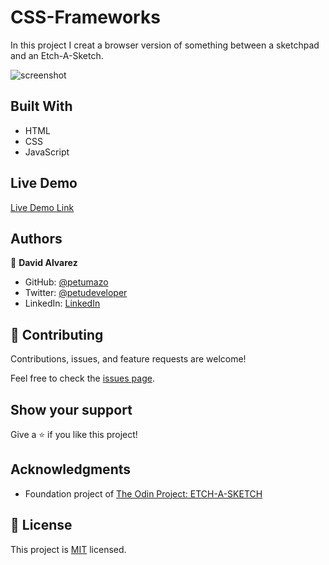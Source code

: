# CSS-Frameworks

In this project I creat a browser version of something between a sketchpad and an Etch-A-Sketch.

![screenshot](https://github.com/petumazo/etch-a-sketch-project/blob/main/imgs/project-screenshot.png)

## Built With

- HTML
- CSS
- JavaScript

## Live Demo

[Live Demo Link]( https://petumazo.github.io/etch-a-sketch-project/)    


## Authors

👤 **David Alvarez**

- GitHub: [@petumazo](https://github.com/petumazo)
- Twitter: [@petudeveloper](https://twitter.com/petudeveloper)
- LinkedIn: [LinkedIn](https://www.linkedin.com/in/david-alvarez-mazzo-777712143/)

## 🤝 Contributing

Contributions, issues, and feature requests are welcome!

Feel free to check the [issues page](https://github.com/petumazo/etch-a-sketch-project/issues).

## Show your support

Give a ⭐️ if you like this project!

## Acknowledgments

- Foundation project of [The Odin Project: ETCH-A-SKETCH](https://www.theodinproject.com/paths/foundations/courses/foundations)

## 📝 License

This project is [MIT](https://github.com/petumazo/etch-a-sketch-project/blob/main/LICENSE.md) licensed.
